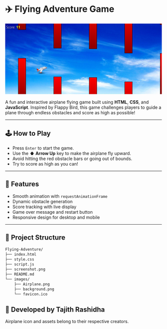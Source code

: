 # ✈️ Flying Adventure Game

<img src="assets/Game_screenshot.png" alt="Game Screenshot" width="800">

A fun and interactive airplane flying game built using **HTML**, **CSS**, and **JavaScript**. Inspired by Flappy Bird, this game challenges players to guide a plane through endless obstacles and score as high as possible!

---

## 🕹️ How to Play

- Press `Enter` to start the game.
- Use the **⬆️ Arrow Up** key to make the airplane fly upward.
- Avoid hitting the red obstacle bars or going out of bounds.
- Try to score as high as you can!

---

## 🚀 Features

- Smooth animation with `requestAnimationFrame`
- Dynamic obstacle generation
- Score tracking with live display
- Game over message and restart button
- Responsive design for desktop and mobile

---

## 📁 Project Structure

```text
Flying-Adventure/
├── index.html
├── style.css
├── script.js
├── screenshot.png
├── README.md
└── images/
    ├── Airplane.png
    ├── background.png
    └── favicon.ico
```


## 🙌 Developed by Tajith Rashidha
Airplane icon and assets belong to their respective creators.




